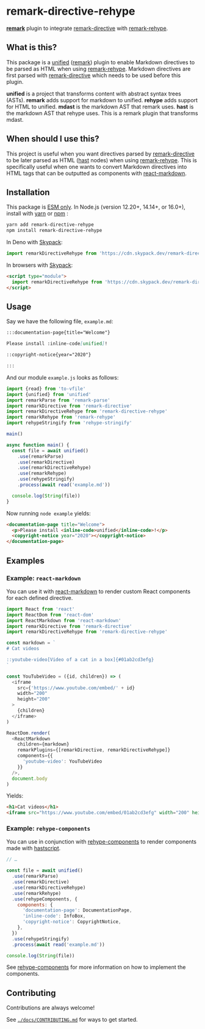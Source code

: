 # remark-directive-rehype

**[remark][]** plugin to integrate [remark-directive][] with [remark-rehype][].

## What is this?

This package is a [unified][] ([remark][]) plugin to enable Markdown directives to be parsed as HTML
when using [remark-rehype][]. Markdown directives are first parsed with [remark-directive][] 
which needs to be used before this plugin.

**unified** is a project that transforms content with abstract syntax trees
(ASTs).
**remark** adds support for markdown to unified.
**rehype** adds support for HTML to unified.
**mdast** is the markdown AST that remark uses.
**hast** is the markdown AST that rehype uses.
This is a remark plugin that transforms mdast.

## When should I use this?

This project is useful when you want directives parsed by [remark-directive][] to be later parsed as
HTML ([hast][] nodes) when using [remark-rehype][]. This is specifically useful when one wants to
convert Markdown directives into HTML tags that can be outputted as components with 
[react-markdown][].

## Installation

This package is [ESM only](https://gist.github.com/sindresorhus/a39789f98801d908bbc7ff3ecc99d99c).
In Node.js (version 12.20+, 14.14+, or 16.0+), install with [yarn][] or [npm][] :

```sh
yarn add remark-directive-rehype
npm install remark-directive-rehype
```

In Deno with [Skypack][]:

```js
import remarkDirectiveRehype from 'https://cdn.skypack.dev/remark-directive-rehype'
```

In browsers with [Skypack][]:

```html
<script type="module">
  import remarkDirectiveRehype from 'https://cdn.skypack.dev/remark-directive-rehype?min'
</script>
```

## Usage

Say we have the following file, `example.md`:

```markdown
:::documentation-page{title="Welcome"}

Please install :inline-code[unified]!

::copyright-notice{year="2020"}

:::
```

And our module `example.js` looks as follows:

```js
import {read} from 'to-vfile'
import {unified} from 'unified'
import remarkParse from 'remark-parse'
import remarkDirective from 'remark-directive'
import remarkDirectiveRehype from 'remark-directive-rehype'
import remarkRehype from 'remark-rehype'
import rehypeStringify from 'rehype-stringify'

main()

async function main() {
  const file = await unified()
    .use(remarkParse)
    .use(remarkDirective)
    .use(remarkDirectiveRehype)
    .use(remarkRehype)
    .use(rehypeStringify)
    .process(await read('example.md'))

  console.log(String(file))
}
```

Now running `node example` yields:

```html
<documentation-page title="Welcome">
  <p>Please install <inline-code>unified</inline-code>!</p>
  <copyright-notice year="2020"></copyright-notice>
</documentation-page>
```

## Examples

### Example: `react-markdown`

You can use it with [react-markdown][] to render custom React components for each defined directive.

```js
import React from 'react'
import ReactDom from 'react-dom'
import ReactMarkdown from 'react-markdown'
import remarkDirective from 'remark-directive'
import remarkDirectiveRehype from 'remark-directive-rehype'

const markdown = `
# Cat videos

::youtube-video[Video of a cat in a box]{#01ab2cd3efg}
`

const YouTubeVideo = ({id, children}) => (
  <iframe
    src={'https://www.youtube.com/embed/' + id}
    width="200"
    height="200"
  >
    {children}
  </iframe>
)

ReactDom.render(
  <ReactMarkdown
    children={markdown}
    remarkPlugins={[remarkDirective, remarkDirectiveRehype]}
    components={{
      'youtube-video': YouTubeVideo
    }}
  />,
  document.body
)
```

Yields:

```html
<h1>Cat videos</h1>
<iframe src="https://www.youtube.com/embed/01ab2cd3efg" width="200" height="200">Video of a cat in a box</iframe>
```

### Example: `rehype-components`

You can use in conjunction with [rehype-components][] to render components made with [hastscript][].

```js
// …

const file = await unified()
  .use(remarkParse)
  .use(remarkDirective)
  .use(remarkDirectiveRehype)
  .use(remarkRehype)
  .use(rehypeComponents, {
    components: {
      'documentation-page': DocumentationPage,
      'inline-code': InfoBox,
      'copyright-notice': CopyrightNotice,
    },
  })
  .use(rehypeStringify)
  .process(await read('example.md'))

console.log(String(file))
```

See [rehype-components][] for more information on how to implement the components.

## Contributing

Contributions are always welcome!

See [`./docs/CONTRIBUTING.md`](./docs/CONTRIBUTING.md) for ways to get started.

<!-- Definitions -->

[remark]: https://github.com/remarkjs/remark

[remark-directive]: https://github.com/remarkjs/remark-directive

[remark-rehype]: https://github.com/remarkjs/remark-rehype

[unified]: https://github.com/unifiedjs/unified

[hast]: https://github.com/syntax-tree/hast

[yarn]: https://yarnpkg.com/lang/en/docs/install/

[npm]: https://docs.npmjs.com/cli/install

[skypack]: https://www.skypack.dev/

[react-markdown]: https://github.com/remarkjs/react-markdown

[rehype-components]: https://github.com/marekweb/rehype-components

[hastscript]: https://github.com/syntax-tree/hastscript
